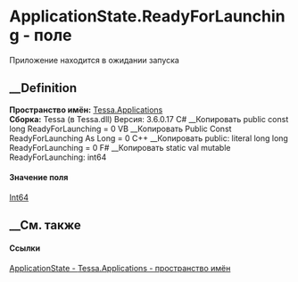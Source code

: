 # ApplicationState.ReadyForLaunching - поле
Приложение находится в ожидании запуска
## __Definition
 **Пространство имён:** [Tessa.Applications](N_Tessa_Applications.htm)  
 **Сборка:** Tessa (в Tessa.dll) Версия: 3.6.0.17
C# __Копировать
     public const long ReadyForLaunching = 0
VB __Копировать
     Public Const ReadyForLaunching As Long = 0
C++ __Копировать
     public:
    literal long long ReadyForLaunching = 0
F# __Копировать
     static val mutable ReadyForLaunching: int64
#### Значение поля
[Int64](https://learn.microsoft.com/dotnet/api/system.int64)
##  __См. также
#### Ссылки
[ApplicationState - ](T_Tessa_Applications_ApplicationState.htm)
[Tessa.Applications - пространство имён](N_Tessa_Applications.htm)
